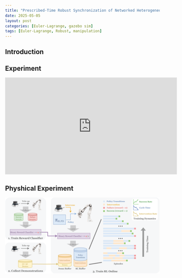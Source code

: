 ```yaml
---
title: "Prescribed-Time Robust Synchronization of Networked Heterogeneous Euler-Lagrange Systems"
date: 2025-05-05
layout: post
categories: [Euler-Lagrange, gazebo sim]
tags: [Euler-Lagrange, Robust, manipulation]
---
```


## Introduction


## Experiment
<html>
<body>
<div style="text-align: center">
  <iframe width="560" height="315" src="https://www.youtube.com/embed/-7dYe60Fb_8?si=EiibZphorwj1_BHR" title="YouTube video player" frameborder="0" allow="accelerometer; autoplay; clipboard-write; encrypted-media; gyroscope; picture-in-picture; web-share" referrerpolicy="strict-origin-when-cross-origin" allowfullscreen></iframe>
  <!-- <p style="margin-top: 10px;">chigui-2 motion video in May, 2022</p> -->
</div>
</body>
</html>


<!-- The video shows a robot imitation learning experiment based on ROS/Gazebo. In the simulation environment, a robotic arm is operating a red and blue cube on the workbench. The "color_image" window in the top left corner displays the image information from the perspective of the robotic arm. This experiment aims to train the robot to complete cube manipulation tasks through imitation learning. -->

<!-- > A preprint of the paper is available at <kbd><a href="https://arxiv.org/abs/2404.12220" target="_blank" style="text-decoration: none; color: inherit;" >arXiv</a></kbd>
{: .prompt-tip } -->

<!-- , which is submitted to IEEE/RSJ International Conference on Intelligent Robots and Systems (IROS), 2024 -->

<!-- ## Motivation -->
<!-- ![Motivation](/images/slednav/sledinspir.bmp) -->

## Physhical Experiment
![Physhical Arm](/images/hil/hil_serl.png)

<!-- The figure presents a training process based on action block imitation learning.  In Step 1, it samples data from a demo dataset, including RGB images and joints information, to form an action sequence.  Step 2 involves inferring z through a transformer encoder with self - attention blocks, embedding joints and action sequences.  In Step 3, it uses a ResNet18 and transformer encoder and decoder to predict the action sequence, incorporating position embeddings and linear layers to output the predicted actions. -->

<!-- ![Physhical Curves](/images/arm/physical_curves.png) -->

<!-- The figure illustrates a Transformer - based testing process for predicting action sequences. ResNet18 extracts features from images of four cameras. These features, combined with sinusoidal position embeddings, are fed into a Transformer encoder. The encoder processes them and passes to a Transformer decoder, which generates the predicted action sequence with the aid of position embeddings. -->


<!-- ![Experiment](/images/slednav/sledtest.bmp)
**Experiment result**: tractor average speed **<font color="red">≈1m/s</font>**, trailer position error **<font color="red"><10cm</font>**, and trailer yaw angle error **<font color="red"><5.25°</font>** (calculated by motion capture system) -->